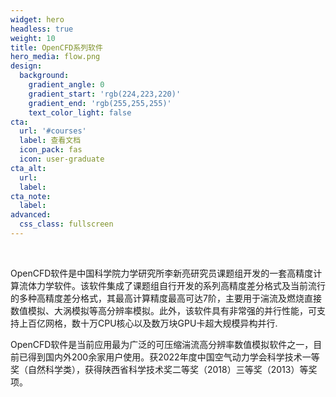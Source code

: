 ```yaml
---
widget: hero
headless: true
weight: 10
title: OpenCFD系列软件
hero_media: flow.png
design:
  background:
    gradient_angle: 0
    gradient_start: 'rgb(224,223,220)'
    gradient_end: 'rgb(255,255,255)'
    text_color_light: false
cta:
  url: '#courses'
  label: 查看文档
  icon_pack: fas
  icon: user-graduate
cta_alt:
  url:
  label:
cta_note:
  label:
advanced:
  css_class: fullscreen
---
```


<br>

 OpenCFD软件是中国科学院力学研究所李新亮研究员课题组开发的一套高精度计算流体力学软件。该软件集成了课题组自行开发的系列高精度差分格式及当前流行的多种高精度差分格式，其最高计算精度最高可达7阶，主要用于湍流及燃烧直接数值模拟、大涡模拟等高分辨率模拟。此外，该软件具有非常强的并行性能，可支持上百亿网格，数十万CPU核心以及数万块GPU卡超大规模异构并行.
 
 OpenCFD软件是当前应用最为广泛的可压缩湍流高分辨率数值模拟软件之一，目前已得到国内外200余家用户使用。获2022年度中国空气动力学会科学技术一等奖（自然科学类），获得陕西省科学技术奖二等奖（2018）三等奖（2013）等奖项。

<!-- <a class="github-button" href="https://github.com/wowchemy/wowchemy-hugo-themes" data-icon="octicon-star" data-size="large" data-show-count="true" aria-label="Star Wowchemy Website Builder for Hugo">Star Wowchemy Website Builder for Hugo</a><br><a class="github-button" href="https://github.com/wowchemy/starter-hugo-online-course" data-icon="octicon-star" data-size="large" data-show-count="true" aria-label="Star the Online Course template">Star the Online Course template</a><script async defer src="https://buttons.github.io/buttons.js"></script> -->
